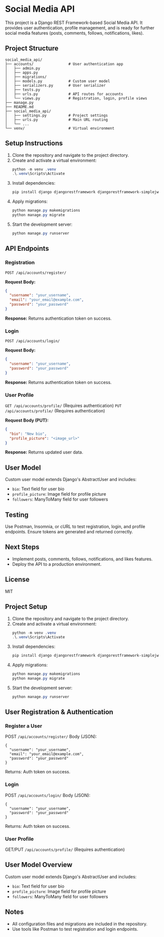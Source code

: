 # Social Media API

This project is a Django REST Framework-based Social Media API. It provides user authentication, profile management, and is ready for further social media features (posts, comments, follows, notifications, likes).

## Project Structure

```
social_media_api/
├── accounts/                # User authentication app
│   ├── admin.py
│   ├── apps.py
│   ├── migrations/
│   ├── models.py            # Custom user model
│   ├── serializers.py       # User serializer
│   ├── tests.py
│   ├── urls.py              # API routes for accounts
│   └── views.py             # Registration, login, profile views
├── manage.py
├── README.md
├── social_media_api/
│   ├── settings.py          # Project settings
│   ├── urls.py              # Main URL routing
│   └── ...
└── venv/                    # Virtual environment
```

## Setup Instructions

1. Clone the repository and navigate to the project directory.
2. Create and activate a virtual environment:
	```powershell
	python -m venv .venv
	.\.venv\Scripts\Activate
	```
3. Install dependencies:
	```powershell
	pip install django djangorestframework djangorestframework-simplejwt
	```
4. Apply migrations:
	```powershell
	python manage.py makemigrations
	python manage.py migrate
	```
5. Start the development server:
	```powershell
	python manage.py runserver
	```

## API Endpoints

### Registration
`POST /api/accounts/register/`

**Request Body:**
```json
{
  "username": "your_username",
  "email": "your_email@example.com",
  "password": "your_password"
}
```
**Response:** Returns authentication token on success.

### Login
`POST /api/accounts/login/`

**Request Body:**
```json
{
  "username": "your_username",
  "password": "your_password"
}
```
**Response:** Returns authentication token on success.

### User Profile
`GET /api/accounts/profile/` (Requires authentication)
`PUT /api/accounts/profile/` (Requires authentication)

**Request Body (PUT):**
```json
{
  "bio": "New bio",
  "profile_picture": "<image_url>"
}
```
**Response:** Returns updated user data.

## User Model

Custom user model extends Django's AbstractUser and includes:
- `bio`: Text field for user bio
- `profile_picture`: Image field for profile picture
- `followers`: ManyToMany field for user followers

## Testing

Use Postman, Insomnia, or cURL to test registration, login, and profile endpoints. Ensure tokens are generated and returned correctly.

## Next Steps

- Implement posts, comments, follows, notifications, and likes features.
- Deploy the API to a production environment.

## License

MIT

## Project Setup

1. Clone the repository and navigate to the project directory.
2. Create and activate a virtual environment:
	```powershell
	python -m venv .venv
	.\.venv\Scripts\Activate
	```
3. Install dependencies:
	```powershell
	pip install django djangorestframework djangorestframework-simplejwt
	```
4. Apply migrations:
	```powershell
	python manage.py makemigrations
	python manage.py migrate
	```
5. Start the development server:
	```powershell
	python manage.py runserver
	```

## User Registration & Authentication

### Register a User
POST `/api/accounts/register/`
Body (JSON):
```
{
  "username": "your_username",
  "email": "your_email@example.com",
  "password": "your_password"
}
```
Returns: Auth token on success.

### Login
POST `/api/accounts/login/`
Body (JSON):
```
{
  "username": "your_username",
  "password": "your_password"
}
```
Returns: Auth token on success.

### User Profile
GET/PUT `/api/accounts/profile/` (Requires authentication)

## User Model Overview

Custom user model extends Django's AbstractUser and includes:
- `bio`: Text field for user bio
- `profile_picture`: Image field for profile picture
- `followers`: ManyToMany field for user followers

## Notes
- All configuration files and migrations are included in the repository.
- Use tools like Postman to test registration and login endpoints.